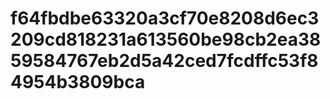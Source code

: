 # f64fbdbe63320a3cf70e8208d6ec3209cd818231a613560be98cb2ea3859584767eb2d5a42ced7fcdffc53f84954b3809bca